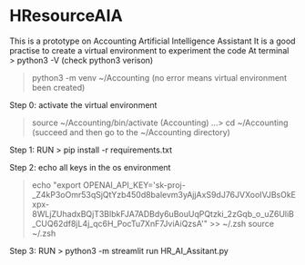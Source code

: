 # HResourceAIA

This is a prototype on Accounting Artificial Intelligence Assistant
It is a good practise to create a virtual environment to experiment the code
At terminal > python3 -V (check python3 verison)
> python3 -m venv ~/Accounting
> (no error means virtual environment been created)

Step 0: activate the virtual environment
> source ~/Accounting/bin/activate
(Accounting) ...> cd ~/Accounting (succeed and then go to the ~/Accounting directory)
 
Step 1: RUN > pip install -r requirements.txt

Step 2: echo all keys in the os environment
>  echo "export OPENAI_API_KEY='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'" >> ~/.zsh
source ~/.zsh

Step 3: RUN > python3 -m streamlit run HR_AI_Assitant.py
